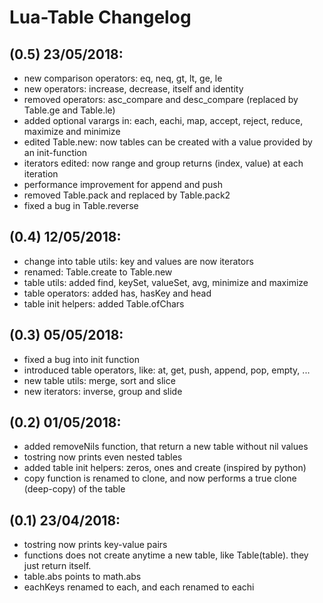 # Lua-Table Changelog

## (0.5) 23/05/2018:
- new comparison operators: eq, neq, gt, lt, ge, le 
- new operators: increase, decrease, itself and identity
- removed operators: asc_compare and desc_compare (replaced by Table.ge and Table.le)
- added optional varargs in: each, eachi, map, accept, reject, reduce, maximize and minimize
- edited Table.new: now tables can be created with a value provided by an init-function 
- iterators edited: now range and group returns (index, value) at each iteration
- performance improvement for append and push
- removed Table.pack and replaced by Table.pack2
- fixed a bug in Table.reverse

## (0.4) 12/05/2018:
- change into table utils: key and values are now iterators
- renamed: Table.create to Table.new
- table utils: added find, keySet, valueSet, avg, minimize and maximize
- table operators: added has, hasKey and head
- table init helpers: added Table.ofChars

## (0.3) 05/05/2018:
- fixed a bug into init function 
- introduced table operators, like: at, get, push, append, pop, empty, ...
- new table utils: merge, sort and slice
- new iterators: inverse, group and slide

## (0.2) 01/05/2018:
- added removeNils function, that return a new table without nil values
- tostring now prints even nested tables
- added table init helpers: zeros, ones and create (inspired by python)
- copy function is renamed to clone, and now performs a true clone (deep-copy) of the table

## (0.1) 23/04/2018:
- tostring now prints key-value pairs
- functions does not create anytime a new table, like Table(table). they just return itself.
- table.abs points to math.abs
- eachKeys renamed to each, and each renamed to eachi